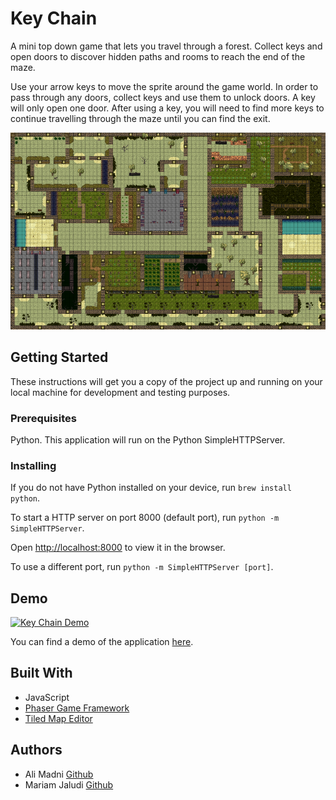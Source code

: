 # Key Chain
A mini top down game that lets you travel through a forest. Collect keys and open doors to discover hidden paths and rooms to reach the end of the maze.

Use your arrow keys to move the sprite around the game world. In order to pass through any doors, collect keys and use them to unlock doors. A key will only open one door. After using a key, you will need to find more keys to continue travelling through the maze until you can find the exit.

![Key Chain Map](https://github.com/AlzoPalzo/mod-3-game-project-frontend/blob/master/assets/Key%20Chain%20Map.bmp)

## Getting Started
These instructions will get you a copy of the project up and running on your local machine for development and testing purposes.

### Prerequisites
Python. This application will run on the Python SimpleHTTPServer.

### Installing

If you do not have Python installed on your device, run `brew install python`.<br>

To start a HTTP server on port 8000 (default port), run `python -m SimpleHTTPServer`.<br>

Open [http://localhost:8000](http://localhost:8000) to view it in the browser.<br>

To use a different port, run `python -m SimpleHTTPServer [port]`.

## Demo

[![Key Chain Demo](http://img.youtube.com/vi/JgVV___m934/0.jpg)](https://youtu.be/JgVV___m934 "Key Chain Demo")

You can find a demo of the application [here](https://youtu.be/JgVV___m934).

## Built With

* JavaScript
* [Phaser Game Framework](https://phaser.io/)
* [Tiled Map Editor](https://www.mapeditor.org/)

## Authors

* Ali Madni [Github](https://github.com/AlzoPalzo)
* Mariam Jaludi [Github](https://github.com/Mariamjaludi)
